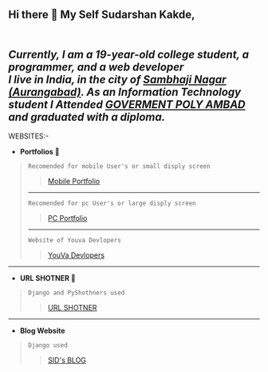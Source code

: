 ## Hi there 👋 My Self Sudarshan Kakde,
___<br/>Currently, I am a 19-year-old college student, a programmer, and a web developer <br/>
I live in India, in the city of [Sambhaji Nagar (Aurangabad)](https://goo.gl/maps/jLJ1xxYJaWZdcwi38). As an Information Technology student I Attended [GOVERMENT POLY AMBAD](https://gpambad.ac.in/) and graduated with a diploma.___
--
WEBSITES:-
- __Portfolios 🧑__ 

>```Recomended for mobile User's or small disply screen```
>>[Mobile Portfolio](https://sudarshankakde.github.io/sudarshan-kakde/) 
>---
>```Recomended for pc User's or large disply screen```
>>[PC Portfolio](https://sudarshankakde.github.io/sudarshankakde/)  
>>  
>---
>```Website of Youva Devlopers```
>>[YouVa Devlopers](https://sudarshankakde.github.io/youva/)  

--------
- __URL SHOTNER 🔗__
>```Django and PyShothners used```
>>[URL SHOTNER](https://sudarshankakde.pythonanywhere.com/)
-------
- __Blog Website__
>```Django used```
>>[SID's BLOG](https://sudharshankakde.pythonanywhere.com/)
